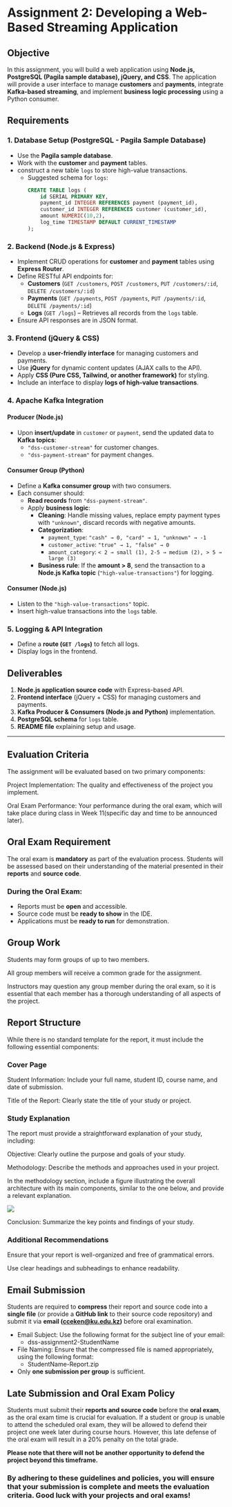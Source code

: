# **Assignment 2: Developing a Web-Based Streaming Application**

## **Objective**
In this assignment, you will build a web application using **Node.js, PostgreSQL (Pagila sample database), jQuery, and CSS**. The application will provide a user interface to manage **customers** and **payments**, integrate **Kafka-based streaming**, and implement **business logic processing** using a Python consumer.

## **Requirements**

### **1. Database Setup (PostgreSQL - Pagila Sample Database)**
- Use the **Pagila sample database**.
- Work with the **customer** and **payment** tables.
- construct a new table `logs` to store high-value transactions.  
  - Suggested schema for `logs`:  
    ```sql
    CREATE TABLE logs (
        id SERIAL PRIMARY KEY,
        payment_id INTEGER REFERENCES payment (payment_id),
        customer_id INTEGER REFERENCES customer (customer_id),
        amount NUMERIC(10,2),
        log_time TIMESTAMP DEFAULT CURRENT_TIMESTAMP
    );
    ```

### **2. Backend (Node.js & Express)**
- Implement CRUD operations for **customer** and **payment** tables using **Express Router**.
- Define RESTful API endpoints for:
  - **Customers** (`GET /customers`, `POST /customers`, `PUT /customers/:id`, `DELETE /customers/:id`)
  - **Payments** (`GET /payments`, `POST /payments`, `PUT /payments/:id`, `DELETE /payments/:id`)
  - **Logs** (`GET /logs`) – Retrieves all records from the `logs` table.
- Ensure API responses are in JSON format.

### **3. Frontend (jQuery & CSS)**
- Develop a **user-friendly interface** for managing customers and payments.
- Use **jQuery** for dynamic content updates (AJAX calls to the API).
- Apply **CSS (Pure CSS, Tailwind, or another framework)** for styling.
- Include an interface to display **logs of high-value transactions**.

### **4. Apache Kafka Integration**
#### **Producer (Node.js)**
- Upon **insert/update** in `customer` or `payment`, send the updated data to **Kafka topics**:
  - `"dss-customer-stream"` for customer changes.
  - `"dss-payment-stream"` for payment changes.

#### **Consumer Group (Python)**
- Define a **Kafka consumer group** with two consumers.
- Each consumer should:
  - **Read records** from `"dss-payment-stream"`.
  - Apply **business logic**:
    - **Cleaning**: Handle missing values, replace empty payment types with `"unknown"`, discard records with negative amounts.
    - **Categorization**:
      - `payment_type`: `"cash" → 0, "card" → 1, "unknown" → -1`
      - `customer_active`: `"true" → 1, "false" → 0`
      - `amount_category`: `< 2 → small (1), 2-5 → medium (2), > 5 → large (3)`
    - **Business rule**: If the **amount > 8**, send the transaction to a **Node.js Kafka topic** (`"high-value-transactions"`) for logging.

#### **Consumer (Node.js)**
- Listen to the `"high-value-transactions"` topic.
- Insert high-value transactions into the `logs` table.

### **5. Logging & API Integration**
- Define a **route (`GET /logs`)** to fetch all logs.
- Display logs in the frontend.

## **Deliverables**
1. **Node.js application source code** with Express-based API.
2. **Frontend interface** (jQuery + CSS) for managing customers and payments.
3. **Kafka Producer & Consumers (Node.js and Python)** implementation.
4. **PostgreSQL schema** for `logs` table.
5. **README file** explaining setup and usage.



---

## Evaluation Criteria
The assignment will be evaluated based on two primary components:

Project Implementation: The quality and effectiveness of the project you implement.

Oral Exam Performance: Your performance during the oral exam, which will take place during class in Week 11(specific day and time to be announced later).

## Oral Exam Requirement

The oral exam is **mandatory** as part of the evaluation process. Students will be assessed based on their understanding of the material presented in their **reports** and **source code**.

### **During the Oral Exam:**
- Reports must be **open** and accessible.
- Source code must be **ready to show** in the IDE.
- Applications must be **ready to run** for demonstration.

## Group Work
Students may form groups of up to two members.

All group members will receive a common grade for the assignment.

Instructors may question any group member during the oral exam, so it is essential that each member has a thorough understanding of all aspects of the project.


## Report Structure
While there is no standard template for the report, it must include the following essential components:

### Cover Page
Student Information: Include your full name, student ID, course name, and date of submission.

Title of the Report: Clearly state the title of your study or project.

### Study Explanation
The report must provide a straightforward explanation of your study, including:

Objective: Clearly outline the purpose and goals of your study.

Methodology: Describe the methods and approaches used in your project.

In the methodology section, include a figure illustrating the overall architecture with its main components, 
similar to the one below, and provide a relevant explanation.

![](./../sample-outline.png)


Conclusion: Summarize the key points and findings of your study.

### Additional Recommendations

Ensure that your report is well-organized and free of grammatical errors.

Use clear headings and subheadings to enhance readability.

## Email Submission

Students are required to **compress** their report and source code into a **single file** (or provide a **GitHub link** to their source code repository) and submit it via **email (cceken@ku.edu.kz)** before oral examination.

* Email Subject: Use the following format for the subject line of your email:
   - dss-assignment2-StudentName
* File Naming: Ensure that the compressed file is named appropriately, using the following format:
   - StudentName-Report.zip
* Only **one submission per group** is sufficient.

## Late Submission and Oral Exam Policy
Students must submit their **reports and source code** before the **oral exam**, as the oral exam time is crucial for evaluation.
If a student or group is unable to attend the scheduled oral exam, they will be allowed to defend their project one week later during course hours.
However, this late defense of the oral exam will result in a 20% penalty on the total grade.

**Please note that there will not be another opportunity to defend the project beyond this timeframe.**

### By adhering to these guidelines and policies, you will ensure that your submission is complete and meets the evaluation criteria. Good luck with your projects and oral exams!
